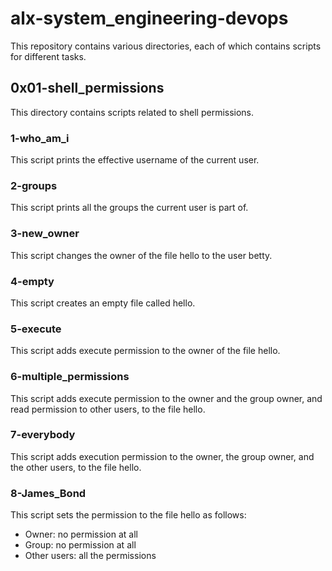 # alx-system_engineering-devops

This repository contains various directories, each of which contains scripts for different tasks.

## 0x01-shell_permissions

This directory contains scripts related to shell permissions.

### 1-who_am_i

This script prints the effective username of the current user.

### 2-groups

This script prints all the groups the current user is part of.

### 3-new_owner

This script changes the owner of the file hello to the user betty.

### 4-empty

This script creates an empty file called hello.

### 5-execute

This script adds execute permission to the owner of the file hello.

### 6-multiple_permissions

This script adds execute permission to the owner and the group owner, and read permission to other users, to the file hello.

### 7-everybody

This script adds execution permission to the owner, the group owner, and the other users, to the file hello.

### 8-James_Bond

This script sets the permission to the file hello as follows:

- Owner: no permission at all
- Group: no permission at all
- Other users: all the permissions
